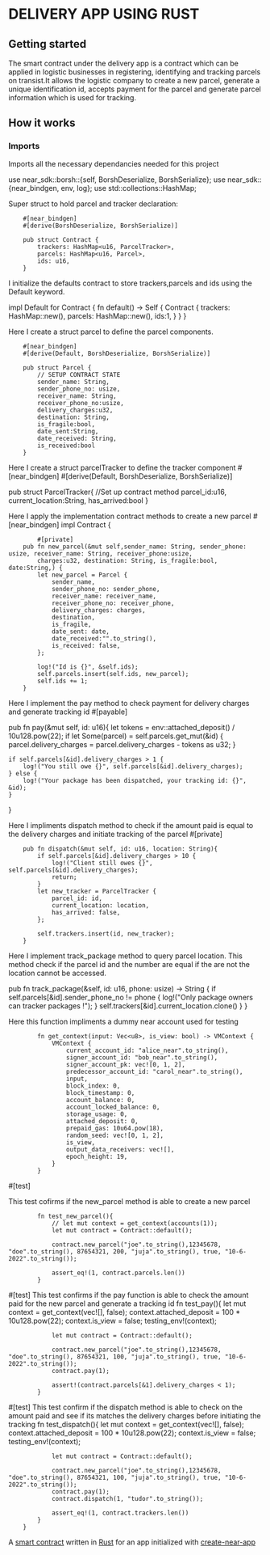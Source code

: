 # DELIVERY APP USING RUST

## Getting started
The smart contract under the delivery app is a contract which can be applied in logistic businesses in registering, identifying and tracking parcels on transist.It allows the logistic company to create a new parcel, generate a unique identification id, accepts payment for the parcel and generate parcel information which is used for tracking.

## How it works

### Imports

Imports all the necessary dependancies needed for this project

use near_sdk::borsh::{self, BorshDeserialize, BorshSerialize};
use near_sdk::{near_bindgen, env, log};
use std::collections::HashMap;

Super struct to hold parcel and tracker declaration:

        #[near_bindgen]
        #[derive(BorshDeserialize, BorshSerialize)]
        
        pub struct Contract {
            trackers: HashMap<u16, ParcelTracker>,
            parcels: HashMap<u16, Parcel>,
            ids: u16,
        }

I initialize the defaults  contract to store trackers,parcels and ids using the Default keyword.

impl Default for Contract {
    fn default() -> Self {
        Contract {
            trackers: HashMap::new(),
            parcels: HashMap::new(),
            ids:1,
        }
    }
}

Here I create a struct parcel to define the parcel components.

        #[near_bindgen]
        #[derive(Default, BorshDeserialize, BorshSerialize)]

        pub struct Parcel {
            // SETUP CONTRACT STATE
            sender_name: String,
            sender_phone_no: usize,
            receiver_name: String,
            receiver_phone_no:usize,
            delivery_charges:u32,
            destination: String,
            is_fragile:bool,
            date_sent:String,
            date_received: String,
            is_received:bool
        }

Here I create a struct parcelTracker to define the tracker component
#[near_bindgen]
#[derive(Default, BorshDeserialize, BorshSerialize)]
 
pub struct ParcelTracker{
    //Set up contract method
    parcel_id:u16,
    current_location:String,
    has_arrived:bool
}

Here I apply the implementation contract methods to create a new parcel
        #[near_bindgen]
        impl Contract {
            
            #[private]
        pub fn new_parcel(&mut self,sender_name: String, sender_phone: usize, receiver_name: String, receiver_phone:usize, 
            charges:u32, destination: String, is_fragile:bool, date:String,) {
            let new_parcel = Parcel {
                sender_name,
                sender_phone_no: sender_phone,
                receiver_name: receiver_name,
                receiver_phone_no: receiver_phone,
                delivery_charges: charges,
                destination,
                is_fragile,
                date_sent: date,
                date_received:"".to_string(),
                is_received: false,
            };

            log!("Id is {}", &self.ids);
            self.parcels.insert(self.ids, new_parcel);
            self.ids += 1;
        }

 Here I implement the pay method  to check payment for delivery charges and generate tracking id
  #[payable]
  
   pub fn pay(&mut self, id: u16){
    let tokens = env::attached_deposit() / 10u128.pow(22);
    if let Some(parcel) = self.parcels.get_mut(&id) {
        parcel.delivery_charges = parcel.delivery_charges - tokens as u32;
    }

    if self.parcels[&id].delivery_charges > 1 {
        log!("You still owe {}", self.parcels[&id].delivery_charges);
    } else {
        log!("Your package has been dispatched, your tracking id: {}", &id);
    }
   }

 Here I impliments  dispatch method to check if the amount paid is equal to  the delivery charges and initiate tracking of the parcel
        #[private]

        pub fn dispatch(&mut self, id: u16, location: String){
            if self.parcels[&id].delivery_charges > 10 {
                log!("Client still owes {}", self.parcels[&id].delivery_charges);
                return;
            }
            let new_tracker = ParcelTracker {
                parcel_id: id,
                current_location: location,
                has_arrived: false,
            };

            self.trackers.insert(id, new_tracker);
        }

Here I implement track_package method  to query parcel location. This method check if the parcel id and the number are equal if the are not the location cannot be accessed.

   pub fn track_package(&self, id: u16, phone: usize) -> String {
    if self.parcels[&id].sender_phone_no != phone {
        log!("Only package owners can tracker packages !");
    }
    self.trackers[&id].current_location.clone()
   }
}


Here this function impliments a dummy near account  used for testing

            fn get_context(input: Vec<u8>, is_view: bool) -> VMContext {
                VMContext {
                    current_account_id: "alice_near".to_string(),
                    signer_account_id: "bob_near".to_string(),
                    signer_account_pk: vec![0, 1, 2],
                    predecessor_account_id: "carol_near".to_string(),
                    input,
                    block_index: 0,
                    block_timestamp: 0,
                    account_balance: 0,
                    account_locked_balance: 0,
                    storage_usage: 0,
                    attached_deposit: 0,
                    prepaid_gas: 10u64.pow(18),
                    random_seed: vec![0, 1, 2],
                    is_view,
                    output_data_receivers: vec![],
                    epoch_height: 19,
                }
            }

 #[test]

This test cofirms if the new_parcel method is able to create a new parcel

            fn test_new_parcel(){
                // let mut context = get_context(accounts(1));
                let mut contract = Contract::default();

                contract.new_parcel("joe".to_string(),12345678, "doe".to_string(), 87654321, 200, "juja".to_string(), true, "10-6-2022".to_string());
                
                assert_eq!(1, contract.parcels.len())
            }

#[test]
This test confirms if the pay function is able to check the amount paid for the new parcel and generate a tracking id
            fn test_pay(){
                let mut context = get_context(vec![], false);
                context.attached_deposit = 100 * 10u128.pow(22);
                context.is_view = false;
                testing_env!(context);

                let mut contract = Contract::default();

                contract.new_parcel("joe".to_string(),12345678, "doe".to_string(), 87654321, 100, "juja".to_string(), true, "10-6-2022".to_string());
                contract.pay(1);

                assert!(contract.parcels[&1].delivery_charges < 1);
            }
#[test]
This test confirm if the dispatch method is able to check on the amount paid and see if its matches the delivery charges before initiating the tracking
            fn test_dispatch(){
                let mut context = get_context(vec![], false);
                context.attached_deposit = 100 * 10u128.pow(22);
                context.is_view = false;
                testing_env!(context);

                let mut contract = Contract::default();

                contract.new_parcel("joe".to_string(),12345678, "doe".to_string(), 87654321, 100, "juja".to_string(), true, "10-6-2022".to_string());
                contract.pay(1);
                contract.dispatch(1, "tudor".to_string());

                assert_eq!(1, contract.trackers.len())
            }
        }

A [smart contract] written in [Rust] for an app initialized with [create-near-app]

[smart contract]: https://docs.near.org/docs/develop/contracts/overview
[rust]: https://www.rust-lang.org/
[create-near-app]: https://github.com/near/create-near-app
[correct target]: https://github.com/near/near-sdk-rs#pre-requisites
[cargo]: https://doc.rust-lang.org/book/ch01-03-hello-cargo.html